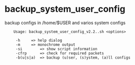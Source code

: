# backup_system_user_config
backup configs in /home/$USER and varios system configs

        Usage: backup_system_user_config_v2.2..sh <options> 
        
         -h		=> help dialog 
         -m		=> monochrome output 
         -si		=> show script information 
         -cfrp		=> check for required packets 
         -b(u|s|a)	=> backup (u)ser, (s)ystem, (a)ll configs
        

